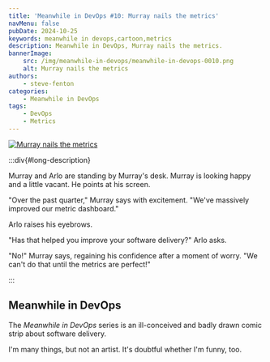 ```yaml
---
title: 'Meanwhile in DevOps #10: Murray nails the metrics'
navMenu: false
pubDate: 2024-10-25
keywords: meanwhile in devops,cartoon,metrics
description: Meanwhile in DevOps, Murray nails the metrics.
bannerImage:
    src: /img/meanwhile-in-devops/meanwhile-in-devops-0010.png
    alt: Murray nails the metrics
authors:
    - steve-fenton
categories:
    - Meanwhile in DevOps
tags:
    - DevOps
    - Metrics
---
```


<a href="#long-description">
<img src="/img/meanwhile-in-devops/meanwhile-in-devops-0010.png" alt="Murray nails the metrics" />
</a>

:::div{#long-description}

Murray and Arlo are standing by Murray's desk. Murray is looking happy and a little vacant. He points at his screen.

"Over the past quarter," Murray says with excitement. "We've massively improved our metric dashboard."

Arlo raises his eyebrows.

"Has that helped you improve your software delivery?" Arlo asks.

"No!" Murray says, regaining his confidence after a moment of worry. "We can't do that until the metrics are perfect!"

:::

## Meanwhile in DevOps

The *Meanwhile in DevOps* series is an ill-conceived and badly drawn comic strip about software delivery.

I'm many things, but not an artist. It's doubtful whether I'm funny, too.
